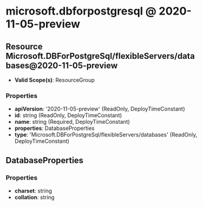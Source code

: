 # microsoft.dbforpostgresql @ 2020-11-05-preview

## Resource Microsoft.DBForPostgreSql/flexibleServers/databases@2020-11-05-preview
* **Valid Scope(s)**: ResourceGroup
### Properties
* **apiVersion**: '2020-11-05-preview' (ReadOnly, DeployTimeConstant)
* **id**: string (ReadOnly, DeployTimeConstant)
* **name**: string (Required, DeployTimeConstant)
* **properties**: DatabaseProperties
* **type**: 'Microsoft.DBForPostgreSql/flexibleServers/databases' (ReadOnly, DeployTimeConstant)

## DatabaseProperties
### Properties
* **charset**: string
* **collation**: string


